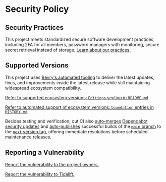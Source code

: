# Security Policy

## Security Practices

This project meets standardized secure software development practices, including 2FA for all members, password managers with monitoring, secure secret retrieval instead of storage. [Learn about our practices.](https://tidelift.com/funding/github/npm/@bevry/nodejs-ecmascript-compatibility)

## Supported Versions

This project uses [Bevry's automated tooling](https://github.com/bevry/boundation) to deliver the latest updates, fixes, and improvements inside the latest release while still maintaining widespread ecosystem compatibility.

[Refer to supported ecosystem versions: `Editions` section in `README.md`](https://github.com/bevry/nodejs-ecmascript-compatibility/blob/main/README.md#Editions)

[Refer to automated support of ecosystem versions: `boundation` entries in `HISTORY.md`](https://github.com/bevry/nodejs-ecmascript-compatibility/blob/main/HISTORY.md)

Besides testing and verification, out CI also [auto-merges](https://docs.github.com/en/code-security/dependabot/working-with-dependabot/automating-dependabot-with-github-actions) [Dependabot security updates](https://docs.github.com/en/code-security/dependabot/dependabot-security-updates/about-dependabot-security-updates) and [auto-publishes](https://github.com/bevry-actions/npm) successful builds of the [`main` branch](https://github.com/bevry/wait/actions?query=branch%3Amain) to the [`next` version tag](https://www.npmjs.com/package/@bevry/nodejs-ecmascript-compatibility?activeTab=versions), offering immediate resolutions before scheduled maintenance releases.

## Reporting a Vulnerability

[Report the vulnerability to the project owners.](https://github.com/bevry/nodejs-ecmascript-compatibility/security/advisories)

[Report the vulnerability to Tidelift.](https://tidelift.com/security)
